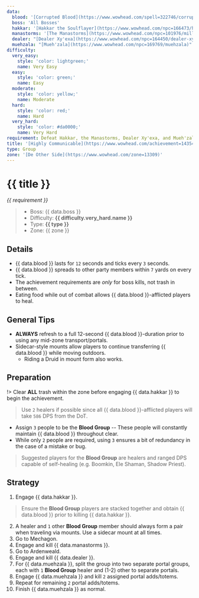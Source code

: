 ```yaml
---
data:
  blood: '[Corrupted Blood](https://www.wowhead.com/spell=322746/corrupted-blood)'
  boss: 'All Bosses'
  hakkar: '[Hakkar the Soulflayer](https://www.wowhead.com/npc=166473/hakkar-the-soulflayer)'
  manastorms: '[The Manastorms](https://www.wowhead.com/npc=101976/millificent-manastorm)'
  dealer: "[Dealer Xy'exa](https://www.wowhead.com/npc=164450/dealer-xyexa)"
  muehzala: "[Mueh'zala](https://www.wowhead.com/npc=169769/muehzala)"
difficulty:
  very_easy:
    style: 'color: lightgreen;'
    name: Very Easy
  easy:
    style: 'color: green;'
    name: Easy
  moderate:
    style: 'color: yellow;'
    name: Moderate
  hard:
    style: 'color: red;'
    name: Hard
  very_hard:
    style: 'color: #da0000;'
    name: Very Hard
requirement: Defeat Hakkar, the Manastorms, Dealer Xy'exa, and Mueh'zala while at least one party member is afflicted with Corrupted Blood within a single visit to in De Other Side on Mythic difficulty.
title: '[Highly Communicable](https://www.wowhead.com/achievement=14354/highly-communicable)'
type: Group
zone: '[De Other Side](https://www.wowhead.com/zone=13309)'
---
```


# {{ title }}

_{{ requirement }}_

> - Boss: {{ data.boss }}
> - Difficulty: **<span style="{{ difficulty.very_hard.style }}">{{ difficulty.very_hard.name }}</span>**
> - Type: **{{ type }}**
> - Zone: {{ zone }}

## Details

- {{ data.blood }} lasts for `12` seconds and ticks every `3` seconds.
- {{ data.blood }} spreads to other party members within `7` yards on every tick.
- The achievement requirements are _only_ for boss kills, not trash in between.
- Eating food while out of combat allows {{ data.blood }}-afflicted players to heal.

## General Tips

- **ALWAYS** refresh to a full 12-second {{ data.blood }}-duration prior to using any mid-zone transport/portals.
- Sidecar-style mounts allow players to continue transferring {{ data.blood }} while moving outdoors.
  - Riding a Druid in mount form also works.

## Preparation

!> Clear **ALL** trash within the zone before engaging {{ data.hakkar }} to begin the achievement.

> Use `2` healers if possible since all {{ data.blood }}-afflicted players will take `586` DPS from the DoT.

- Assign `3` people to be the **Blood Group** -- These people will constantly maintain {{ data.blood }} throughout clear.
- While only `2` people are required, using `3` ensures a bit of redundancy in the case of a mistake or bug.

> Suggested players for the **Blood Group** are healers and ranged DPS capable of self-healing (e.g. Boomkin, Ele Shaman, Shadow Priest).

## Strategy

1. Engage {{ data.hakkar }}.

> Ensure the **Blood Group** players are stacked together and obtain {{ data.blood }} prior to killing {{ data.hakkar }}.

2. A healer and `1` other **Blood Group** member should always form a pair when traveling via mounts. Use a sidecar mount at all times.
3. Go to Mechagon.
4. Engage and kill {{ data.manastorms }}.
5. Go to Ardenweald.
6. Engage and kill {{ data.dealer }}.
7. For {{ data.muehzala }}, split the group into two separate portal groups, each with `1` **Blood Group** healer and (1-2) other to separate portals.
8. Engage {{ data.muehzala }} and kill `2` assigned portal adds/totems.
9. Repeat for remaining `2` portal adds/totems.
10. Finish {{ data.muehzala }} as normal.

